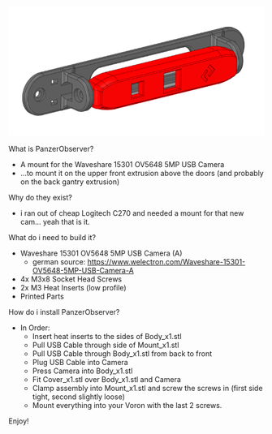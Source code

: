 <p align="center">
  <img src="PanzerObserver.png" width="600" title="hover text">
</p>

What is PanzerObserver?
- A mount for the Waveshare 15301 OV5648 5MP USB Camera
- ...to mount it on the upper front extrusion above the doors (and probably on the back gantry extrusion)

Why do they exist?
- i ran out of cheap Logitech C270 and needed a mount for that new cam... yeah that is it.

What do i need to build it?
- Waveshare 15301 OV5648 5MP USB Camera (A)
  - german source: https://www.welectron.com/Waveshare-15301-OV5648-5MP-USB-Camera-A
- 4x M3x8 Socket Head Screws
- 2x M3 Heat Inserts (low profile)
- Printed Parts

How do i install PanzerObserver?
- In Order:
  - Insert heat inserts to the sides of Body_x1.stl
  - Pull USB Cable through side of Mount_x1.stl
  - Pull USB Cable through Body_x1.stl from back to front
  - Plug USB Cable into Camera
  - Press Camera into Body_x1.stl
  - Fit Cover_x1.stl over Body_x1.stl and Camera
  - Clamp assembly into Mount_x1.stl and screw the screws in (first side tight, second slightly loose)
  - Mount everything into your Voron with the last 2 screws.  
 
 Enjoy!